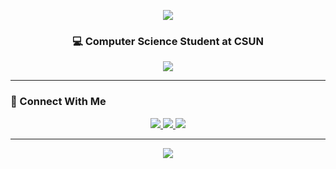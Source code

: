 <!-- Animated Header -->
<p align="center">
  <img src="https://capsule-render.vercel.app/api?type=waving&color=0:8B0000,100:B22222,200:DC143C&height=200&section=header&text=Hi%20there!%20I'm%20Richard%20👋&fontSize=40&fontColor=ffffff&fontAlignY=35&width=100%"/>
</p>

<h3 align="center">💻 Computer Science Student at CSUN</h3>
<p align="center"
</p>


<p align="center">
  <img src="https://skillicons.dev/icons?i=java,python,cpp,linux" />
</p>

---

### 🔗 Connect With Me
<p align="center">
  <a href="https://www.linkedin.com/in/king-richard-phan">
    <img src="https://img.shields.io/badge/LinkedIn-B22222?style=for-the-badge&logo=linkedin&logoColor=white" />
  </a>
  <a href="mailto:richard.phan626@gmail.com">
    <img src="https://img.shields.io/badge/Email-8B0000?style=for-the-badge&logo=gmail&logoColor=white" />
  </a>
  <a href="https://yourwebsite.com">
    <img src="https://img.shields.io/badge/Website-DC143C?style=for-the-badge&logo=firefox&logoColor=white" />
  </a>
</p>

---

<!-- Centered Footer -->
<p align="center">
  <img src="https://capsule-render.vercel.app/api?type=waving&color=0:B22222,100:8B0000,200:4B0000&height=100&section=footer&width=100%"/>
</p>


